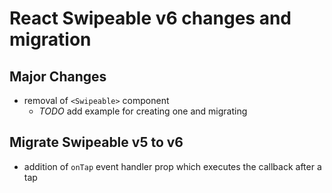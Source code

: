 # React Swipeable v6 changes and migration

## Major Changes

- removal of `<Swipeable>` component
  - _TODO_ add example for creating one and migrating

## Migrate Swipeable v5 to v6

- addition of `onTap` event handler prop which executes the callback after a tap
